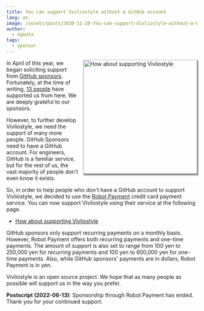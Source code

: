 ```yaml
---
title: You can support Vivliostyle without a GitHub account
lang: en
image: /assets/posts/2020-11-20-You-can-support-Vivliostyle-without-a-GitHub-account/2020-11-20-You-can-support-Vivliostyle-without-a-GitHub-account.png
author:
  - ogwata
tags:
  - sponsor
---
```

<div style="float: right; margin: 0 0 1em 1em;"><a href="https://vivliostyle.org/ja/sponsors/"><img src="/assets/posts/2020-11-20-You-can-support-Vivliostyle-without-a-GitHub-account/2020-11-20-You-can-support-Vivliostyle-without-a-GitHub-account.png" alt="How about supporting Vivliostyle" style="width: 300px; box-shadow: 1px 2px 2.5px 1.5px grey;" /></a></div>

In April of this year, we began soliciting support from [GitHub sponsors<i class="fas fa-external-link-alt"></i>](https://github.com/sponsors/vivliostyle). Fortunately, at the time of writing, [13 people](https://vivliostyle.org/sponsors/#sponsors-of-vivliostyle) have supported us from here. We are deeply grateful to our sponsors.

However, to further develop Vivliostyle, we need the support of many more people. GitHub Sponsors need to have a GitHub account. For engineers, GitHub is a familiar service, but for the rest of us, the vast majority of people don't even know it exists.

So, in order to help people who don't have a GitHub account to support Vivliostyle, we decided to use the [Robot Payment<i class="fas fa-external-link-alt"></i>](https://www.robotpayment.co.jp/) credit card payment service.  You can now support Vivliostyle using their service at the following page.

- [How about supporting Vivliostyle](https://vivliostyle.org/sponsors/)

GitHub sponsors only support recurring payments on a monthly basis. However, Robot Payment offers both recurring payments and one-time payments. The amount of support is also set to range from 100 yen to 250,000 yen for recurring payments and 100 yen to 600,000 yen for one-time payments. Also, while GitHub sponsors' payments are in dollars, Robot Payment is in yen.

Vivliostyle is an open source project. We hope that as many people as possible will support us in the way you prefer.

**Postscript (2022-06-13)**: Sponsorship through Robot Payment has ended. Thank you for your continued support.
